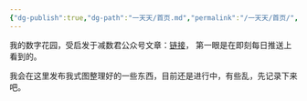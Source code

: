 ```yaml
---
{"dg-publish":true,"dg-path":"一天天/首页.md","permalink":"/一天天/首页/","hide":true,"tags":["gardenEntry"],"created":"2024-07-31T16:28:08.000+08:00","updated":"2024-08-31T21:09:22.392+08:00"}
---
```


我的数字花园，受启发于减数君公众号文章：[链接](https://mp.weixin.qq.com/mp/wappoc_appmsgcaptcha?poc_token=HFInqmajZFP0TSE31n16QlklnBzlOrO_3ndEVhHN&target_url=https%3A%2F%2Fmp.weixin.qq.com%2Fs%2Fpvlfp59XjqftyJVPbEA4tA%3F)， 第一眼是在即刻每日推送上看到的。

我会在这里发布我式图整理好的一些东西，目前还是进行中，有些乱，先记录下来吧。

